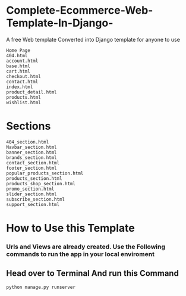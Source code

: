 # Complete-Ecommerce-Web-Template-In-Django-

A free Web template Converted into Django template for anyone to use

```
Home Page
404.html
account.html
base.html
cart.html
checkout.html
contact.html
index.html
product_detail.html
products.html
wishlist.html
```

# Sections 

```
404_section.html
Navbar_section.html
banner_section.html
brands_section.html
contact_section.html
footer_section.html
popular_products_section.html
products_section.html
products_shop_section.html
promo_section.html
slider_section.html
subscribe_section.html
support_section.html
```

# How to Use this Template

### Urls and Views are already created. Use the Following commands to run the app in your local enviroment
## Head over to Terminal And run this Command 

```
python manage.py runserver
```

